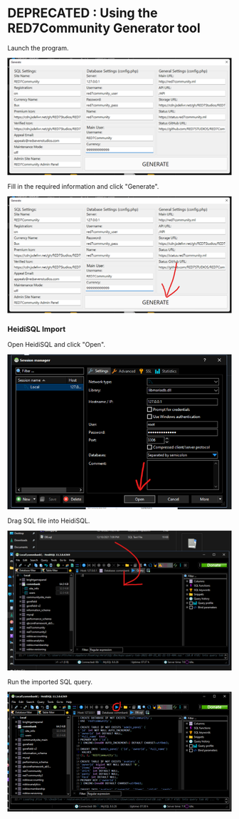 # DEPRECATED : Using the RED7Community Generator tool

Launch the program.

![](<../../.gitbook/assets/image (1).png>)

Fill in the required information and click "Generate".

![](<../../.gitbook/assets/image (8).png>)

### HeidiSQL Import

Open HeidiSQL and click "Open".

![](<../../.gitbook/assets/image (3).png>)

Drag SQL file into HeidiSQL.

![](<../../.gitbook/assets/image (11).png>)

Run the imported SQL query.

![](<../../.gitbook/assets/image (2).png>)
